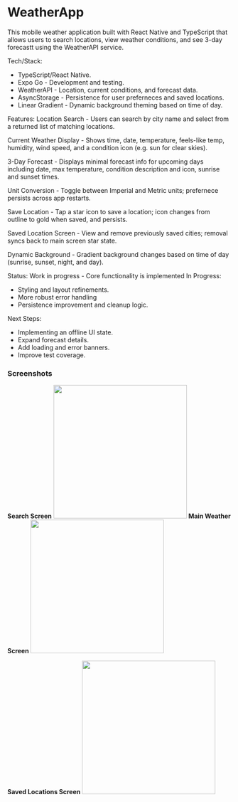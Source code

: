# WeatherApp
This mobile weather application built with React Native and TypeScript that allows users to search locations, view weather conditions, and see 3-day forecastt using the WeatherAPI service.  

Tech/Stack:
- TypeScript/React Native.
- Expo Go - Development and testing.
- WeatherAPI - Location, current conditions, and forecast data.
- AsyncStorage - Persistence for user preferneces and saved locations.
- Linear Gradient - Dynamic background theming based on time of day.

Features: 
Location Search - Users can search by city name and select from a returned list of matching locations.

Current Weather Display - Shows time, date, temperature, feels-like temp, humidity, wind speed, and a condition icon (e.g. sun for clear skies).

3-Day Forecast - Displays minimal forecast info for upcoming days including date, max temperature, condition description and icon, sunrise and sunset times.

Unit Conversion - Toggle between Imperial and Metric units; prefernece persists across app restarts. 

Save Location - Tap a star icon to save a location; icon changes from outline to gold when saved, and persists.

Saved Location Screen - View and remove previously saved cities; removal syncs back to main screen star state.

Dynamic Background - Gradient background changes based on time of day (sunrise, sunset, night, and day).

Status: Work in progress - Core functionality is implemented
In Progress: 
- Styling and layout refinements.
- More robust error handling
- Persistence improvement and cleanup logic.

Next Steps:
- Implementing an offline UI state.
- Expand forecast details.
- Add loading and error banners.
- Improve test coverage.

### Screenshots
**Search Screen** <img width="300" src="https://github.com/user-attachments/assets/e6ab5dc5-24fd-4ce8-b6d3-12f0ec176863" />
**Main Weather Screen**
<img width="300" src="https://github.com/user-attachments/assets/fd74bf19-d3f8-49ba-8c80-3f88ca42f8d0" />


**Saved Locations Screen**
<img width="300" src="https://github.com/user-attachments/assets/44010823-7952-4f0c-8bb8-9c9664a7ff89" />

